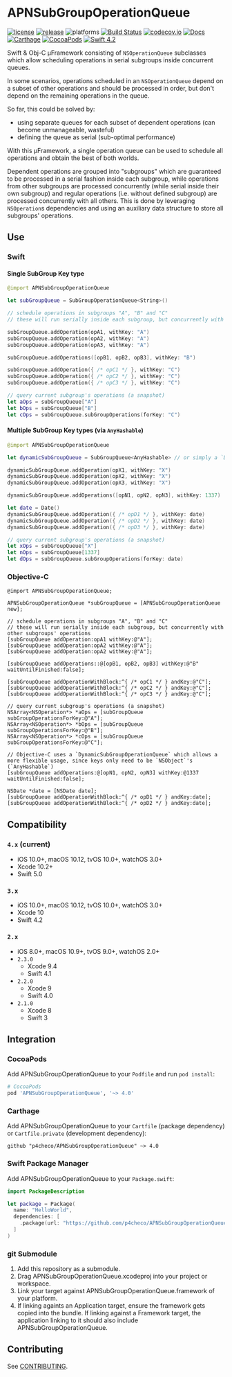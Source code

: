 # APNSubGroupOperationQueue
[![license](https://img.shields.io/badge/license-MIT-lightgrey.svg)](https://raw.githubusercontent.com/p4checo/APNSubGroupOperationQueue/master/LICENSE)
[![release](https://img.shields.io/github/release/p4checo/APNSubGroupOperationQueue.svg)](https://github.com/p4checo/APNSubGroupOperationQueue/releases)
![platforms](https://img.shields.io/badge/platform-iOS%20%7C%20OS%20X%20%7C%20tvOS%20%7C%20watchOS-lightgrey.svg)
[![Build Status](https://travis-ci.org/p4checo/APNSubGroupOperationQueue.svg?branch=master)](https://travis-ci.org/p4checo/APNSubGroupOperationQueue)
[![codecov.io](https://codecov.io/github/p4checo/APNSubGroupOperationQueue/coverage.svg?branch=master)](https://codecov.io/github/p4checo/APNSubGroupOperationQueue?branch=master)
[![Docs](https://img.shields.io/cocoapods/metrics/doc-percent/APNSubGroupOperationQueue.svg)](http://cocoadocs.org/docsets/APNSubGroupOperationQueue)
[![Carthage](https://img.shields.io/badge/Carthage-compatible-4BC51D.svg?style=flat)](https://github.com/Carthage/Carthage)
[![CocoaPods](https://img.shields.io/cocoapods/v/APNSubGroupOperationQueue.svg)](https://cocoapods.org/)
[![Swift 4.2](https://img.shields.io/badge/Swift-4.2-orange.svg?style=flat)](https://developer.apple.com/swift/)

Swift & Obj-C µFramework consisting of `NSOperationQueue` subclasses which allow scheduling operations in serial subgroups inside concurrent queues.

In some scenarios, operations scheduled in an `NSOperationQueue` depend on a subset of other operations and should be processed in order, but don't depend on the remaining operations in the queue.

So far, this could be solved by:
  - using separate queues for each subset of dependent operations (can become unmanageable, wasteful)
  - defining the queue as serial (sub-optimal performance)

With this µFramework, a single operation queue can be used to schedule all operations and obtain the best of both worlds.

Dependent operations are grouped into "subgroups" which are guaranteed to be processed in a serial fashion inside each subgroup, while operations from other subgroups are processed concurrently (while serial inside their own subgroup) and regular operations (i.e. without defined subgroup) are processed concurrently with all others. This is done by leveraging `NSOperation`s dependencies and using an auxiliary data structure to store all subgroups' operations.

## Use

### Swift

#### Single SubGroup Key type 
```swift
@import APNSubGroupOperationQueue

let subGroupQueue = SubGroupOperationQueue<String>()

// schedule operations in subgroups "A", "B" and "C"
// these will run serially inside each subgroup, but concurrently with other subgroups' operations

subGroupQueue.addOperation(opA1, withKey: "A")
subGroupQueue.addOperation(opA2, withKey: "A")
subGroupQueue.addOperation(opA3, withKey: "A")

subGroupQueue.addOperations([opB1, opB2, opB3], withKey: "B")

subGroupQueue.addOperation({ /* opC1 */ }, withKey: "C")
subGroupQueue.addOperation({ /* opC2 */ }, withKey: "C")
subGroupQueue.addOperation({ /* opC3 */ }, withKey: "C")

// query current subgroup's operations (a snapshot)
let aOps = subGroupQueue["A"]
let bOps = subGroupQueue["B"]
let cOps = subGroupQueue.subGroupOperations(forKey: "C")
```

#### Multiple SubGroup Key types (via `AnyHashable`)
```swift
@import APNSubGroupOperationQueue

let dynamicSubGroupQueue = SubGroupQueue<AnyHashable> // or simply a `DynamicSubGroupOperationQueue`

dynamicSubGroupQueue.addOperation(opX1, withKey: "X")
dynamicSubGroupQueue.addOperation(opX2, withKey: "X")
dynamicSubGroupQueue.addOperation(opX3, withKey: "X")

dynamicSubGroupQueue.addOperations([opN1, opN2, opN3], withKey: 1337)

let date = Date()
dynamicSubGroupQueue.addOperation({ /* opD1 */ }, withKey: date)
dynamicSubGroupQueue.addOperation({ /* opD2 */ }, withKey: date)
dynamicSubGroupQueue.addOperation({ /* opD3 */ }, withKey: date)

// query current subgroup's operations (a snapshot)
let xOps = subGroupQueue["X"]
let nOps = subGroupQueue[1337]
let dOps = subGroupQueue.subGroupOperations(forKey: date)
```

### Objective-C
```objc
@import APNSubGroupOperationQueue;

APNSubGroupOperationQueue *subGroupQueue = [APNSubGroupOperationQueue new];

// schedule operations in subgroups "A", "B" and "C"
// these will run serially inside each subgroup, but concurrently with other subgroups' operations
[subGroupQueue addOperation:opA1 withKey:@"A"];
[subGroupQueue addOperation:opA2 withKey:@"A"];
[subGroupQueue addOperation:opA2 withKey:@"A"];

[subGroupQueue addOperations::@[opB1, opB2, opB3] withKey:@"B" waitUntilFinished:false];

[subGroupQueue addOperationWithBlock:^{ /* opC1 */ } andKey:@"C"];
[subGroupQueue addOperationWithBlock:^{ /* opC2 */ } andKey:@"C"];
[subGroupQueue addOperationWithBlock:^{ /* opC3 */ } andKey:@"C"];

// query current subgroup's operations (a snapshot)
NSArray<NSOperation*> *aOps = [subGroupQueue subGroupOperationsForKey:@"A"];
NSArray<NSOperation*> *bOps = [subGroupQueue subGroupOperationsForKey:@"B"];
NSArray<NSOperation*> *cOps = [subGroupQueue subGroupOperationsForKey:@"C"];

// Objective-C uses a `DynamicSubGroupOperationQueue` which allows a more flexible usage, since keys only need to be `NSObject`'s (`AnyHashable`)
[subGroupQueue addOperations:@[opN1, opN2, opN3] withKey:@1337 waitUntilFinished:false];

NSDate *date = [NSDate date];
[subGroupQueue addOperationWithBlock:^{ /* opD1 */ } andKey:date];
[subGroupQueue addOperationWithBlock:^{ /* opD2 */ } andKey:date];
```
## Compatibility

### `4.x` (current)

- iOS 10.0+, macOS 10.12, tvOS 10.0+, watchOS 3.0+  
- Xcode 10.2+
- Swift 5.0

### `3.x`

- iOS 10.0+, macOS 10.12, tvOS 10.0+, watchOS 3.0+  
- Xcode 10
- Swift 4.2

### `2.x`

- iOS 8.0+, macOS 10.9+, tvOS 9.0+, watchOS 2.0+
- `2.3.0`
  + Xcode 9.4
  + Swift 4.1
- `2.2.0`
  + Xcode 9
  + Swift 4.0
- `2.1.0`
  + Xcode 8
  + Swift 3


## Integration

### CocoaPods
Add APNSubGroupOperationQueue to your `Podfile` and run `pod install`:

```ruby
# CocoaPods
pod 'APNSubGroupOperationQueue', '~> 4.0'
```

### Carthage

Add APNSubGroupOperationQueue to your `Cartfile` (package dependency) or `Cartfile.private`
(development dependency):

```
github "p4checo/APNSubGroupOperationQueue" ~> 4.0
```

### Swift Package Manager

Add APNSubGroupOperationQueue to your `Package.swift`:

```swift
import PackageDescription

let package = Package(
  name: "HelloWorld",
  dependencies: [
    .package(url: "https://github.com/p4checo/APNSubGroupOperationQueue.git", from: "4.0.0"),
  ]
)
```

### git Submodule

1. Add this repository as a submodule.
2. Drag APNSubGroupOperationQueue.xcodeproj into your project or workspace.
3. Link your target against APNSubGroupOperationQueue.framework of your platform.
4. If linking againts an Application target, ensure the framework gets copied into the bundle. If linking against a Framework target, the application linking to it should also include APNSubGroupOperationQueue.

## Contributing

See [CONTRIBUTING](https://github.com/p4checo/APNSubGroupOperationQueue/blob/master/CONTRIBUTING.md).
